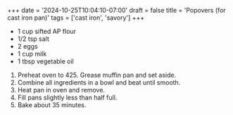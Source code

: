 +++
date = '2024-10-25T10:04:10-07:00'
draft = false
title = 'Popovers (for cast iron pan)'
tags = ['cast iron', 'savory']
+++

* 1 cup sifted AP flour
* 1/2 tsp salt
* 2 eggs
* 1 cup milk
* 1 tbsp vegetable oil

1. Preheat oven to 425. Grease muffin pan and set aside.
2. Combine all ingredients in a bowl and beat until smooth.
3. Heat pan in oven and remove.
4. Fill pans slightly less than half full.
5. Bake about 35 minutes.